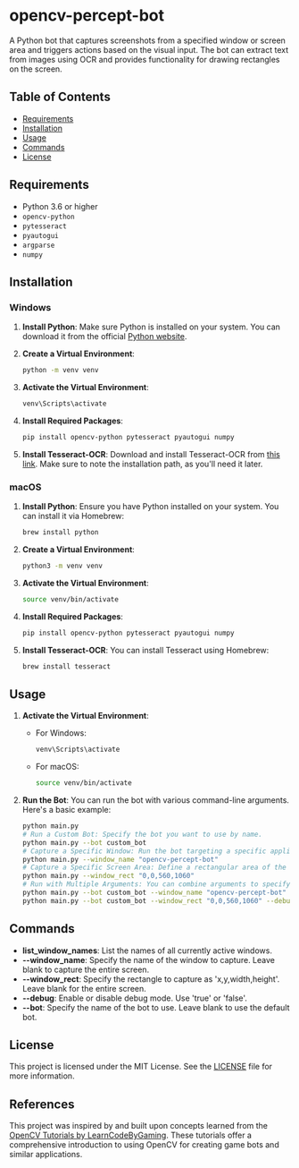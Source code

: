 # opencv-percept-bot

A Python bot that captures screenshots from a specified window or screen area and triggers actions based on the visual input. The bot can extract text from images using OCR and provides functionality for drawing rectangles on the screen.

## Table of Contents

- [Requirements](#requirements)
- [Installation](#installation)
- [Usage](#usage)
- [Commands](#commands)
- [License](#license)

## Requirements

- Python 3.6 or higher
- `opencv-python`
- `pytesseract`
- `pyautogui`
- `argparse`
- `numpy`

## Installation

### Windows

1. **Install Python**: Make sure Python is installed on your system. You can download it from the official [Python website](https://www.python.org/downloads/).

2. **Create a Virtual Environment**:
   ```bash
   python -m venv venv
   ```

3. **Activate the Virtual Environment**:
   ```bash
   venv\Scripts\activate
   ```

4. **Install Required Packages**:
   ```bash
   pip install opencv-python pytesseract pyautogui numpy
   ```

5. **Install Tesseract-OCR**: Download and install Tesseract-OCR from [this link](https://github.com/tesseract-ocr/tesseract). Make sure to note the installation path, as you'll need it later.

### macOS

1. **Install Python**: Ensure you have Python installed on your system. You can install it via Homebrew:
   ```bash
   brew install python
   ```

2. **Create a Virtual Environment**:
   ```bash
   python3 -m venv venv
   ```

3. **Activate the Virtual Environment**:
   ```bash
   source venv/bin/activate
   ```

4. **Install Required Packages**:
   ```bash
   pip install opencv-python pytesseract pyautogui numpy
   ```

5. **Install Tesseract-OCR**: You can install Tesseract using Homebrew:
   ```bash
   brew install tesseract
   ```

## Usage

1. **Activate the Virtual Environment**:
   - For Windows:
     ```bash
     venv\Scripts\activate
     ```
   - For macOS:
     ```bash
     source venv/bin/activate
     ```

2. **Run the Bot**:
   You can run the bot with various command-line arguments. Here's a basic example:
   ```bash
   python main.py
   # Run a Custom Bot: Specify the bot you want to use by name.
   python main.py --bot custom_bot
   # Capture a Specific Window: Run the bot targeting a specific application window by its title.
   python main.py --window_name "opencv-percept-bot" 
   # Capture a Specific Screen Area: Define a rectangular area of the screen to capture, using the format x,y,width,height.
   python main.py --window_rect "0,0,560,1060"
   # Run with Multiple Arguments: You can combine arguments to specify both the bot and the target window or area:
   python main.py --bot custom_bot --window_name "opencv-percept-bot" --debug true
   python main.py --bot custom_bot --window_rect "0,0,560,1060" --debug true
   ```

## Commands

- **list_window_names**: List the names of all currently active windows.
- **--window_name**: Specify the name of the window to capture. Leave blank to capture the entire screen.
- **--window_rect**: Specify the rectangle to capture as 'x,y,width,height'. Leave blank for the entire screen.
- **--debug**: Enable or disable debug mode. Use 'true' or 'false'.
- **--bot**: Specify the name of the bot to use. Leave blank to use the default bot.

## License

This project is licensed under the MIT License. See the [LICENSE](LICENSE) file for more information.

## References

This project was inspired by and built upon concepts learned from the [OpenCV Tutorials by LearnCodeByGaming](https://github.com/learncodebygaming/opencv_tutorials). These tutorials offer a comprehensive introduction to using OpenCV for creating game bots and similar applications.
